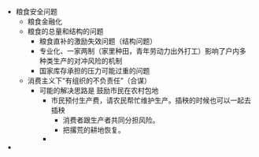 - 粮食安全问题
	- 粮食金融化
	- 粮食的总量和结构的问题
		- 粮食直补的激励失效问题（结构问题）
		- 专业化、一家两制（家里种田，青年劳动力出外打工）影响了户内多种类生产的对冲风险的机制
		- 国家库存承担的压力可能过重的问题
	- 消费主义下“有组织的不负责任”（合谋）
		- 可能的解决思路是 鼓励市民在农村包地
			- 市民预付生产费，请农民帮忙维护生产。插秧的时候也可以一起去插秧
				- 消费者跟生产者共同分担风险。
				- 把撂荒的耕地恢复。
			-
-